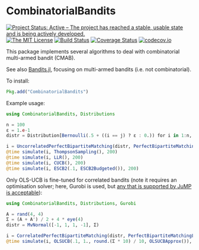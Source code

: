 # CombinatorialBandits

[![Project Status: Active – The project has reached a stable, usable state and is being actively developed.](http://www.repostatus.org/badges/latest/active.svg)](http://www.repostatus.org/#active)
[![The MIT License](https://img.shields.io/badge/license-MIT-brightgreen.svg?style=flat)](http://opensource.org/licenses/MIT)
[![Build Status](https://travis-ci.org/dourouc05/CombinatorialBandits.jl.svg?branch=master)](https://travis-ci.org/dourouc05/CombinatorialBandits.jl)
[![Coverage Status](https://coveralls.io/repos/dourouc05/CombinatorialBandits.jl/badge.svg?branch=master&service=github)](https://coveralls.io/github/dourouc05/CombinatorialBandits.jl?branch=master)
[![codecov.io](http://codecov.io/github/dourouc05/CombinatorialBandits.jl/coverage.svg?branch=master)](http://codecov.io/github/dourouc05/CombinatorialBandits.jl?branch=master)

This package implements several algorithms to deal with combinatorial multi-armed bandit (CMAB).

See also [Bandits.jl](https://github.com/rawls238/Bandits.jl), focusing on multi-armed bandits (i.e. not combinatorial).

To install:

```julia
Pkg.add("CombinatorialBandits")
```

Example usage:

```julia
using CombinatorialBandits, Distributions

n = 100
ε = 1.e-1
distr = Distribution[Bernoulli(.5 + ((i == j) ? ε : 0.)) for i in 1:n, j in 1:n]

i = UncorrelatedPerfectBipartiteMatching(distr, PerfectBipartiteMatchingHungarianSolver())
@time simulate(i, ThompsonSampling(), 200)
@time simulate(i, LLR(), 200)
@time simulate(i, CUCB(), 200)
@time simulate(i, ESCB2(.1, ESCB2Budgeted()), 200)
```

Only OLS-UCB is fine-tuned for correlated bandits (note it requires an optimisation solver;
here, Gurobi is used, but [any that is supported by JuMP is acceptable](http://www.juliaopt.org/)):

```julia
using CombinatorialBandits, Distributions, Gurobi

A = rand(4, 4)
Σ = (A + A') / 2 + 4 * eye(4)
distr = MvNormal([-1, 1, 1, -1], Σ)

i = CorrelatedPerfectBipartiteMatching(distr, PerfectBipartiteMatchingLPSolver(GurobiSolver()))
@time simulate(i, OLSUCB(.1, 1., round.(Σ * 10) / 10, OLSUCBApprox()), 20)
```
